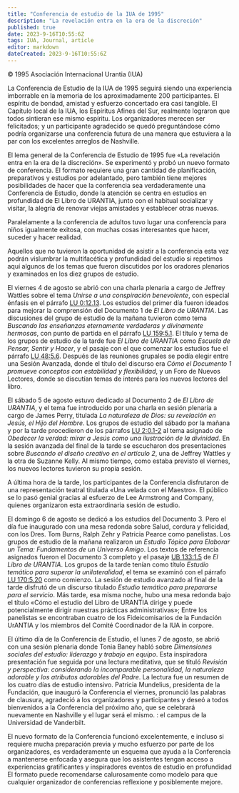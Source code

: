 ```yaml
---
title: "Conferencia de estudio de la IUA de 1995"
description: "La revelación entra en la era de la discreción"
published: true
date: 2023-9-16T10:55:6Z
tags: IUA, Journal, article
editor: markdown
dateCreated: 2023-9-16T10:55:6Z
---
```


<p class="v-card tema v-sheet--gris claro aclarar-3 px-2">© 1995 Asociación Internacional Urantia (IUA)</p>

La Conferencia de Estudio de la IUA de 1995 seguirá siendo una experiencia imborrable en la memoria de los aproximadamente 200 participantes. El espíritu de bondad, amistad y esfuerzo concertado era casi tangible. El Capítulo local de la IUA, los Espíritus Afines del Sur, realmente lograron que todos sintieran ese mismo espíritu. Los organizadores merecen ser felicitados; y un participante agradecido se quedó preguntándose cómo podría organizarse una conferencia futura de una manera que estuviera a la par con los excelentes arreglos de Nashville.

El lema general de la Conferencia de Estudio de 1995 fue «La revelación entra en la era de la discreción». Se experimentó y probó un nuevo formato de conferencia. El formato requiere una gran cantidad de planificación, preparativos y estudios por adelantado, pero también tiene mejores posibilidades de hacer que la conferencia sea verdaderamente una Conferencia de Estudio, donde la atención se centra en estudios en profundidad de El Libro de URANTIA, junto con el habitual socializar y visitar, la alegría de renovar viejas amistades y establecer otras nuevas.

Paralelamente a la conferencia de adultos tuvo lugar una conferencia para niños igualmente exitosa, con muchas cosas interesantes que hacer, suceder y hacer realidad.

Aquellos que no tuvieron la oportunidad de asistir a la conferencia esta vez podrán vislumbrar la multifacética y profundidad del estudio si repetimos aquí algunos de los temas que fueron discutidos por los oradores plenarios y examinados en los diez grupos de estudio.

El viernes 4 de agosto se abrió con una charla plenaria a cargo de Jeffrey Wattles sobre el tema _Unirse a una conspiración benevolente_, con especial énfasis en el párrafo [LU 0:12.13](/es/The_Urantia_Book/0#p12_13). Los estudios del primer día fueron ideados para mejorar la comprensión del Documento 1 de _El Libro de URANTIA_. Las discusiones del grupo de estudio de la mañana tuvieron como tema _Buscando las enseñanzas eternamente verdaderas y divinamente hermosas_, con punto de partida en el párrafo [LU 159:5.1](/es/The_Urantia_Book/159#p5_1). El título y tema de los grupos de estudio de la tarde fue _El Libro de URANTIA_ como _Escuela de Pensar, Sentir y Hacer_, y el pasaje con el que comenzar los estudios fue el párrafo [LU 48:5.6](/es/The_Urantia_Book/48#p5_6). Después de las reuniones grupales se podía elegir entre una Sesión Avanzada, donde el título del discurso era _Cómo el Documento 1 promueve conceptos con estabilidad y flexibilidad_, y un Foro de Nuevos Lectores, donde se discutían temas de interés para los nuevos lectores del libro.

El sábado 5 de agosto estuvo dedicado al Documento 2 de _El Libro de URANTIA_, y el tema fue introducido por una charla en sesión plenaria a cargo de James Perry, titulada _La naturaleza de Dios: su revelación en Jesús, el Hijo del Hombre_. Los grupos de estudio del sábado por la mañana y por la tarde procedieron de los párrafos [LU 2:0.1-2](/es/The_Urantia_Book/2#p0_1) al tema asignado de _Obedecer la verdad: mirar a Jesús como una ilustración de la divinidad_. En la sesión avanzada del final de la tarde se escucharon dos presentaciones sobre _Buscando el diseño creativo en el artículo 2_, una de Jeffrey Wattles y la otra de Suzanne Kelly. Al mismo tiempo, como estaba previsto el viernes, los nuevos lectores tuvieron su propia sesión.

A última hora de la tarde, los participantes de la Conferencia disfrutaron de una representación teatral titulada «Una velada con el Maestro». El público se lo pasó genial gracias al esfuerzo de Lee Armstrong and Company, quienes organizaron esta extraordinaria sesión de estudio.

El domingo 6 de agosto se dedicó a los estudios del Documento 3. Pero el día fue inaugurado con una mesa redonda sobre Salud, cordura y felicidad, con los Dres. Tom Burns, Ralph Zehr y Patricia Pearce como panelistas. Los grupos de estudio de la mañana realizaron un _Estudio Tópico para Elaborar un Tema: Fundamentos de un Universo Amigo_. Los textos de referencia asignados fueron el Documento 3 completo y el pasaje [UB 133:1.5](/en/The_Urantia_Book/133#p1_5) de _El Libro de URANTIA_. Los grupos de la tarde tenían como título _Estudio temático para superar la unilateralidad_, el tema se examinó con el párrafo [LU 170:5.20](/es/The_Urantia_Book/170#p5_20) como comienzo. La sesión de estudio avanzado al final de la tarde disfrutó de un discurso titulado _Estudio temático para prepararse para el servicio_. Más tarde, esa misma noche, hubo una mesa redonda bajo el título «Cómo el estudio del Libro de URANTIA dirige y puede potencialmente dirigir nuestras prácticas administrativas»; Entre los panelistas se encontraban cuatro de los Fideicomisarios de la Fundación UrANTIA y los miembros del Comité Coordinador de la IUA in corpore.

El último día de la Conferencia de Estudio, el lunes 7 de agosto, se abrió con una sesión plenaria donde Tonia Baney habló sobre _Dimensiones sociales del estudio: liderazgo y trabajo en equipo_. Esta inspiradora presentación fue seguida por una lectura meditativa, que se tituló _Revisión y perspectiva: considerando la incomparable personalidad, la naturaleza adorable y los atributos adorables del Padre_. La lectura fue un resumen de los cuatro días de estudio intensivo. Patricia Mundelius, presidenta de la Fundación, que inauguró la Conferencia el viernes, pronunció las palabras de clausura, agradeció a los organizadores y participantes y deseó a todos bienvenidos a la Conferencia del próximo año, que se celebrará nuevamente en Nashville y el lugar será el mismo. : el campus de la Universidad de Vanderbilt.

El nuevo formato de la Conferencia funcionó excelentemente, e incluso si requiere mucha preparación previa y mucho esfuerzo por parte de los organizadores, es verdaderamente un esquema que ayuda a la Conferencia a mantenerse enfocada y asegura que los asistentes tengan acceso a experiencias gratificantes y inspiradores eventos de estudio en profundidad El formato puede recomendarse calurosamente como modelo para que cualquier organizador de conferencias reflexione y posiblemente mejore.